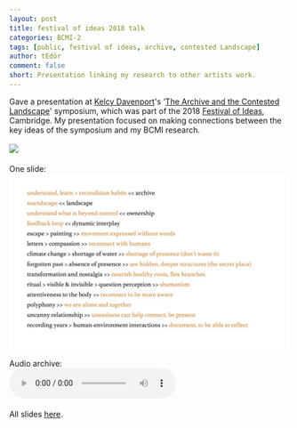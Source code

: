 ```yaml
---
layout: post
title: festival of ideas 2018 talk
categories: BCMI-2
tags: [public, festival of ideas, archive, contested Landscape]
author: tEdör
comment: false
short: Presentation linking my research to other artists work. 
---
```

Gave a presentation at [Kelcy Davenport](http://www.kelcydavenport.com/)'s ‘[The Archive and the Contested Landscape](https://thearchiveandthecontestedlandscape.wordpress.com/)' symposium, which was part of the 2018 [Festival of Ideas](https://www.festivalofideas.cam.ac.uk/), Cambridge. My presentation focused on making connections between the key ideas of the symposium and my BCMI research.
<br>
<br>
![](https://www.cam.ac.uk/sites/www.cam.ac.uk/files/news/news/foivol1.jpg)
<br><br>
One slide:
<br>
![](../assets/img//2018-10-festival-of-ideas.jpg)
<br>

Audio archive:
<br>
<audio controls>
  <source src="../assets/audio/2018-10-24-festival-of-ideas-2018-talk.mp3" type="audio/mpeg">
Your browser does not support the audio element.
</audio>
<br>
<br>
All slides [here](../assets/doc/k_hofstadter_php_2018_10_presentation.pdf).
